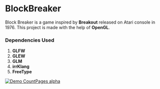 # BlockBreaker
Block Breaker is a game inspired by **Breakout** released on Atari console in 1976.
This project is made with the help of **OpenGL**.

### Dependencies Used
1. **GLFW**
2. **GLEW**
3. **GLM**
4. **irrKlang**
5. **FreeType**

[![Demo CountPages alpha](https://share.gifyoutube.com/KzB6Gb.gif)](https://www.youtube.com/watch?v=ek1j272iAmc)
